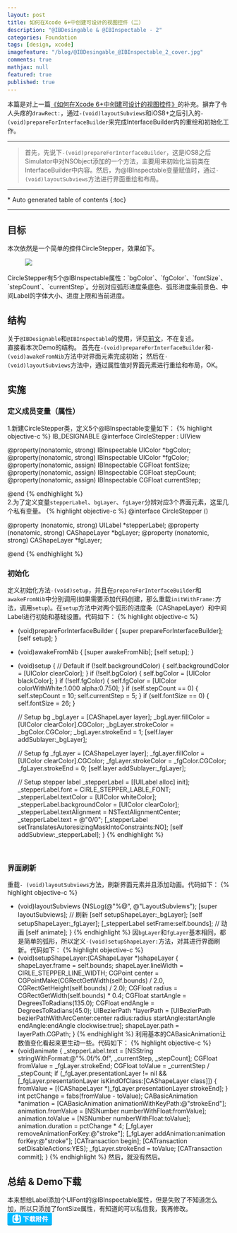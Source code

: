 ```yaml
---
layout: post
title: 如何在Xcode 6+中创建可设计的视图控件（二）
description: "@IBDesingable & @IBInspectable - 2"
categories: Foundation
tags: [design, xcode]
imagefeature: "/blog/@IBDesingable_@IBInspectable_2_cover.jpg"
comments: true
mathjax: null
featured: true
published: true
---
```



本篇是对上一篇[《如何在Xcode 6+中创建可设计的视图控件》](http://pimacun.github.io/foundation/@IBDesingable-@IBInspectable/)的补充。摒弃了令人头疼的`drawRect:`，通过`-(void)layoutSubviews`和iOS8+之后引入的`-(void)prepareForInterfaceBuilder`来完成InterfaceBuilder内的重绘和初始化工作。

---
>首先，先说下`-(void)prepareForInterfaceBuilder`，这是iOS8之后Simulator中对NSObject添加的一个方法，主要用来初始化当前类在InterfaceBuilder中内容。然后，为@IBInspectable变量赋值时，通过`-(void)layoutSubviews`方法进行界面重绘和布局。

---
<section>
<div id="drawer" markdown="1">
*  Auto generated table of contents
{:toc}
</div>
</section>

---

## 目标

本次依然是一个简单的控件CircleStepper，效果如下。<br/>
<figure>
    <a href="{{ site.url }}/images/blog/@IBDesingable_@IBInspectable-2-all.gif"><img src="{{ site.url }}/images/blog/@IBDesingable_@IBInspectable-2-all.gif"></a>
</figure>
CircleStepper有5个@IBInspectable属性：`bgColor`、`fgColor`、`fontSize`、`stepCount`、`currentStep`。分别对应弧形进度条底色、弧形进度条前景色、中间Label的字体大小、进度上限和当前进度。

## 结构

关于`@IBDesignable`和`@IBInspectable`的使用，详见[前文](http://pimacun.github.io/foundation/@IBDesingable-@IBInspectable/)，不在复述。<br/>
直接看本次Demo的结构。
首先在`-(void)prepareForInterfaceBuilder`和`-(void)awakeFromNib`方法中对界面元素完成初始；
然后在`-(void)layoutSubviews`方法中，通过属性值对界面元素进行重绘和布局，OK。

## 实施

### 定义成员变量（属性）

1.新建CircleStepper类，定义5个@IBInspectable变量如下：
{% highlight objective-c %}
IB_DESIGNABLE
@interface CircleStepper : UIView

@property(nonatomic, strong) IBInspectable UIColor *bgColor;
@property(nonatomic, strong) IBInspectable UIColor *fgColor;
@property(nonatomic, assign) IBInspectable CGFloat fontSize;
@property(nonatomic, assign) IBInspectable CGFloat stepCount;
@property(nonatomic, assign) IBInspectable CGFloat currentStep;

@end
{% endhighlight %}
<br/>
2.为了定义变量`stepperLabel`、`bgLayer`、`fgLayer`分辨对应3个界面元素，这里几个私有变量。
{% highlight objective-c %}
@interface CircleStepper ()

@property (nonatomic, strong) UILabel *stepperLabel;
@property (nonatomic, strong) CAShapeLayer *bgLayer;
@property (nonatomic, strong) CAShapeLayer *fgLayer;

@end
{% endhighlight %}

### 初始化

 定义初始化方法`-(void)setup`，并且在`prepareForInterfaceBuilder`和`awakeFromNib`中分别调用(如果需要添加代码创建，那么重载`initWithFrame:`方法，调用`setup`)。在`setup`方法中对两个弧形的进度条（CAShapeLayer）和中间Label进行初始和基础设置。代码如下：
{% highlight objective-c %}
- (void)prepareForInterfaceBuilder {
    [super prepareForInterfaceBuilder];
    [self setup];
}

- (void)awakeFromNib {
    [super awakeFromNib];
    [self setup];
}
- (void)setup {
    // Default
    if (!self.backgroundColor) {
        self.backgroundColor = [UIColor clearColor];
    }
    if (!self.bgColor) {
        self.bgColor = [UIColor blackColor];
    }
    if (!self.fgColor) {
        self.fgColor = [UIColor colorWithWhite:1.000 alpha:0.750];
    }
    if (self.stepCount == 0) {
        self.stepCount = 10;
        self.currentStep = 5;
    }
    if (self.fontSize == 0) {
        self.fontSize = 26;
    }
    
    // Setup bg
    _bgLayer = [CAShapeLayer layer];
    _bgLayer.fillColor = [UIColor clearColor].CGColor;
    _bgLayer.strokeColor = _bgColor.CGColor;
    _bgLayer.strokeEnd = 1;
    [self.layer addSublayer:_bgLayer];

    // Setup fg
    _fgLayer = [CAShapeLayer layer];
    _fgLayer.fillColor = [UIColor clearColor].CGColor;
    _fgLayer.strokeColor = _fgColor.CGColor;
    _fgLayer.strokeEnd = 0;
    [self.layer addSublayer:_fgLayer];
    
    
    // Setup stepper label
    _stepperLabel = [[UILabel alloc] init];
    _stepperLabel.font = CIRLE_STEPPER_LABLE_FONT;
    _stepperLabel.textColor = [UIColor whiteColor];
    _stepperLabel.backgroundColor = [UIColor clearColor];
    _stepperLabel.textAlignment = NSTextAlignmentCenter;
    _stepperLabel.text = @"0/0";
    [_stepperLabel setTranslatesAutoresizingMaskIntoConstraints:NO];
    [self addSubview:_stepperLabel];
}
{% endhighlight %}
<br/>

### 界面刷新

重载`- (void)layoutSubviews`方法，刷新界面元素并且添加动画。代码如下：
{% highlight objective-c %}
- (void)layoutSubviews {NSLog(@"%@", @"LayoutSubviews");
    [super layoutSubviews];
    // 刷新
    [self setupShapeLayer:_bgLayer];
    [self setupShapeLayer:_fgLayer];
    [_stepperLabel setFrame:self.bounds];
    // 动画
    [self animate];
}
{% endhighlight %}
因`bgLayer`和`fgLayer`基本相同，都是简单的弧形，所以定义`-(void)setupShapeLayer:`方法，对其进行界面刷新。代码如下：
{% highlight objective-c %}
- (void)setupShapeLayer:(CAShapeLayer *)shapeLayer {
    shapeLayer.frame = self.bounds;
    shapeLayer.lineWidth = CIRLE_STEPPER_LINE_WIDTH;
    CGPoint center = CGPointMake(CGRectGetWidth(self.bounds) / 2.0, CGRectGetHeight(self.bounds) / 2.0);
    CGFloat radius = CGRectGetWidth(self.bounds) * 0.4;
    CGFloat startAngle = DegreesToRadians(135.0);
    CGFloat endAngle = DegreesToRadians(45.0);
    UIBezierPath *layerPath = [UIBezierPath bezierPathWithArcCenter:center radius:radius startAngle:startAngle endAngle:endAngle clockwise:true];
    shapeLayer.path = layerPath.CGPath;
}
{% endhighlight %}
利用基本的CABasicAnimation让数值变化看起来更生动一些。代码如下：
{% highlight objective-c %}
- (void)animate {
    _stepperLabel.text = [NSString stringWithFormat:@"%.0f/%.0f", _currentStep, _stepCount];
    CGFloat fromValue = _fgLayer.strokeEnd;
    CGFloat toValue = _currentStep / _stepCount;
    if (_fgLayer.presentationLayer != nil && [_fgLayer.presentationLayer isKindOfClass:[CAShapeLayer class]]) {
        fromValue = [(CAShapeLayer *)_fgLayer.presentationLayer strokeEnd];
    }
    int pctChange = fabs(fromValue - toValue);
    CABasicAnimation *animation = [CABasicAnimation animationWithKeyPath:@"strokeEnd"];
    animation.fromValue = [NSNumber numberWithFloat:fromValue];
    animation.toValue = [NSNumber numberWithFloat:toValue];
    animation.duration = pctChange * 4;
    [_fgLayer removeAnimationForKey:@"stroke"];
    [_fgLayer addAnimation:animation forKey:@"stroke"];
    [CATransaction begin];
    [CATransaction setDisableActions:YES];
    _fgLayer.strokeEnd = toValue;
    [CATransaction commit];
}
{% endhighlight %}
然后，就没有然后。

## 总结 & Demo下载

本来想给Label添加个UIFont的@IBInspectable属性，但是失败了不知道怎么加，所以只添加了fontSize属性，有知道的可以私信我，我再修改。<br/>
<a href="http://pan.baidu.com/s/1hqIlBTy" target="_blank">![](/images/download.png)</a><br/>
